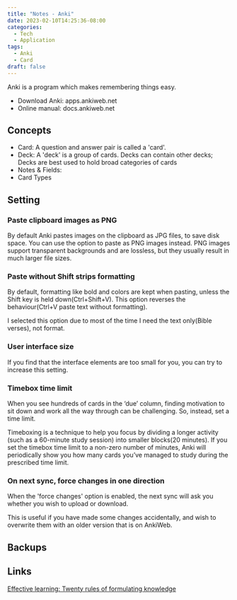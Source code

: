 ```yaml
---
title: "Notes - Anki"
date: 2023-02-10T14:25:36-08:00
categories:
  - Tech
  - Application
tags:
  - Anki
  - Card
draft: false
---
```


Anki is a program which makes remembering things easy. 

* Download Anki: apps.ankiweb.net
* Online manual: docs.ankiweb.net

## Concepts
* Card: A question and answer pair is called a 'card'.
* Deck: A 'deck' is a group of cards. Decks can contain other decks; Decks are best used to hold broad categories of cards
* Notes & Fields:
* Card Types

## Setting
### Paste clipboard images as PNG
By default Anki pastes images on the clipboard as JPG files, to save disk space. 
You can use the option to paste as PNG images instead. 
PNG images support transparent backgrounds and are lossless, but they usually result in much larger file sizes.

### Paste without Shift strips formatting
By default, formatting like bold and colors are kept when pasting, unless the Shift key is held down(Ctrl+Shift+V). 
This option reverses the behaviour(Ctrl+V paste text without formatting).

I selected this option due to most of the time I need the text only(Bible verses), not format.

### User interface size
If you find that the interface elements are too small for you, you can try to increase this setting.

### Timebox time limit
When you see hundreds of cards in the ‘due’ column, finding motivation to sit down and work all the way through can be challenging.
So, instead, set a time limit.

Timeboxing is a technique to help you focus by dividing a longer activity (such as a 60-minute study session)
into smaller blocks(20 minutes). If you set the timebox time limit to a non-zero number of minutes, 
Anki will periodically show you how many cards you’ve managed to study during the prescribed time limit.


### On next sync, force changes in one direction
When the 'force changes' option is enabled, the next sync will ask you whether you wish to upload or download. 

This is useful if you have made some changes accidentally, and wish to overwrite them with an older version that is on AnkiWeb.

## Backups

## Links
[Effective learning: Twenty rules of formulating knowledge](https://www.supermemo.com/en/blog/twenty-rules-of-formulating-knowledge)
